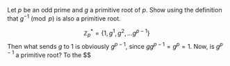 Let $p$ be an odd prime and $g$ a primitive root of $p$. Show using the definition that $g^{-1} \pmod{p}$ is also a primitive root.

$$\mathbb{Z}_p^{*}=\{1,g^1,g^2,\dots g^{p-1}\}$$
Then what sends $g$ to $1$ is obviously $g^{p-1}$, since $gg^{p-1}=g^{p}=1$. Now, is $g^{p-1}$ a primitive root? To the $$